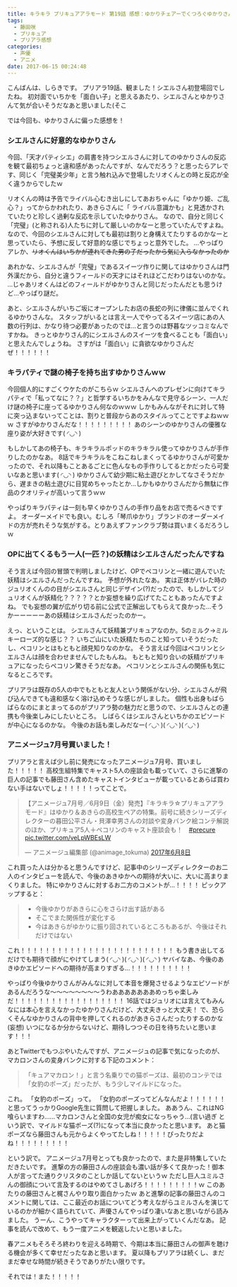 ```yaml
---
title: キラキラ プリキュアアラモード 第19話 感想：ゆかりチェアーでくつろぐゆかりさん( ◜◡◝ )
tags:
  - 藤田咲
  - プリキュア
  - プリアラ感想
categories:
  - 声優
  - アニメ
date: 2017-06-15 00:24:48
---
```


こんばんは、しらきです。
プリアラ19話、観ました！シエルさん初登場回でしたね。
初対面でいちかを「面白い子」と思えるあたり、シエルさんとゆかりさんて気が合いそうだなあと思いました(そこ
<!-- more -->
では今回も、ゆかりさんに偏った感想を！

### シエルさんに好意的なゆかりさん

今回、「天才パティシエ」の肩書を持つシエルさんに対してのゆかりさんの反応を観て最初ちょっと違和感があったんですが、なんでだろう？と思ったらアレです、同じく「完璧美少年」と言う触れ込みで登場したリオくんとの時と反応が全く違うからでしたｗ

リオくんの時は予告でライバル心むき出しにしてあおちゃんに「ゆかり姫、ご乱心？」ってからかわれたり、あきらさんに「
ライバル意識かも」と見透かされていたりと珍しく過剰な反応を示していたゆかりさん。
なので、自分と同じく「完璧」(と称される)人たちに対して厳しいのかなーと思っていたんですよね。
なので、今回のシエルさんに対しても最初は割りと身構えてたりするのかなーと思っていたら、予想に反して好意的な感じでちょっと意外でした。
…やっぱりアレか、~~リオくんはいちかが連れてきた男の子だったから気に入らなかったのか~~

あれかな、シエルさんが「完璧」であるスイーツ作りに関してはゆかりさんは門外漢だから、自分と違うフィールドの天才にはそれほどこだわりはないのかな。
…じゃあリオくんはどのフィールドがゆかりさんと同じだったんだとも思うけど…やっぱり謎だ。

あと、シエルさんがいちご坂にオープンしたお店の長蛇の列に律儀に並んでくれるゆかりさんな。
スタッフがいるとは言え一人でやってるスイーツ店にあの人数の行列は、かなり待つ必要があったのでは…と言うのは野暮なツッコミなんですかね。
きっとゆかりさん的にシエルさんのスイーツを食べることも「面白い」と思えたんでしょうね。
さすがは「面白い」に貪欲なゆかりさんだぜ！！！！！！

### キラパティで謎の椅子を持ち出すゆかりさんｗｗ

今回個人的にすごくウケたのがこちらｗ
シエルさんへのプレゼンに向けてキラパティで「私ってなに？？」と哲学するいちかをみんなで見守るシーン、一人だけ謎の椅子に座ってるゆかりさん何なのｗｗｗ
しかもみんながそれに対して特に突っ込まないってことは、割りと普段からあのスタイルってことですよねｗｗｗ
さすがゆかりさんだな！！！！！！！！！
あのシーンのゆかりさんの優雅な座り姿が大好きです( ◜◡◝ )

もしかしてあの椅子も、キラキラルポッドのキラキラル使ってゆかりさんが手作りしたのかなあ。
8話でキラキラルをこねこねしまくってるゆかりさんが可愛かったので、それ以降もことあるごとに色んなもの手作りしてるとかだったら可愛いなあと思います( ◜◡◝ )
ゆかりさんて幼少期に粘土遊びとかしてなさそうだから、遅まきの粘土遊びに目覚めちゃったとか…しかもゆかりさんだから無駄に作品のクオリティが高いって言うｗｗ

やっぱりキラパティは一刻も早くゆかりさんの手作り品をお店で売るべきですよ。
オーダーメイドでも良い。むしろ「琴爪ゆかり」ブランドのオーダーメイドの方が売れそうな気がする。とりあえずファンクラブ勢は買いまくるだろうしｗ

### OPに出てくるもう一人(一匹？)の妖精はシエルさんだったんですね

そう言えば今回の冒頭で判明しましたけど、OPでペコリンと一緒に遊んでいた妖精はシエルさんだったんですね。
予想が外れたなあ。
実は正体がバレた時のジュリオくんのの目がシエルさんと同じデザイン(?)だったので、もしかしてジュリオくんが妖精化？？？？？とか妄想を繰り広げてたこともあったんですよね。
でも妄想の翼が広がり切る前に公式で正解出してもらえて良かった…そうかーーーーーあの妖精はシエルさんだったのかー。

えっ、ということは。
シエルさんて妖精兼プリキュアなのか。5のミルク→ミルキーローズ的な感じ？？
いちご山にいた妖精たちのこと知っていそうだったし、ペコリンとはもともと顔見知りなのかな。
そう言えば今回はペコリンとシエルさんは顔を合わせませんでしたもんね。
もともと知り合いの妖精がプリキュアになったらペコリン驚きそうだなあ。
ペコリンとシエルさんの関係も気になるところです。

プリアラは既存の5人の中でもともと友人という関係がない分、シエルさんが飛び込んできても違和感なく溶け込めそうな感じがしました。
個性も出身もばらばらなのにまとまってるのがプリアラ勢の魅力だと思うので、シエルさんとの連携も今後楽しみにしたいところ。
しばらくはシエルさんといちかのエピソードが中心になるのかな。
今後のお話も楽しみだなー( ◜◡◝ )( ◜◡◝ )( ◜◡◝ )

### アニメージュ7月号買いました！

プリアラと言えば少し前に発売になったアニメージュ7月号、買いました！！！！！
高校生組特集でキャスト5人の座談会も載っていて、さらに進撃の巨人の記事でも藤田さん含めたキャストインタビューが載っているとあらば買わない手はないでしょ！！！！！ってことで。

<blockquote class="twitter-tweet" data-lang="ja"><p lang="ja" dir="ltr">【アニメージュ7月号／6月9日（金）発売】『キラキラ☆プリキュアアラモード』はゆかり＆あきらの高校生ペアの特集。前号に続きシリーズディレクターの暮田公平さん・貝澤幸男さんの対談や変身バンク絵コンテ解説のほか、プリキュア5人＋ペコリンのキャスト座談会も！　<a href="https://twitter.com/hashtag/precure?src=hash">#precure</a> <a href="https://t.co/veLpWBEsLW">pic.twitter.com/veLpWBEsLW</a></p>&mdash; アニメージュ編集部 (@animage_tokuma) <a href="https://twitter.com/animage_tokuma/status/872764630484963328">2017年6月8日</a></blockquote>
<script async src="//platform.twitter.com/widgets.js" charset="utf-8"></script>

これ買った人は分かると思うんですけど、記事中のシリーズディレクターのお二人のインタビューを読んで、今後のあきゆかへの期待が大いに、大いに高まりまくりました。
特にゆかりさんに対するお二方のコメントが…！！！！
ピックアップすると：

> + 今後ゆかりがあきらに心をさらけ出す話がある
> + そこでまた関係性が変化する
> + 今はあきらがゆかりに振り回されているところもあるが、今後はそれだけではない

これ！！！！！！！！！！！！！！！！！！！！！！！！！
もう書き出してるだけでも期待で顔がにやけてしまう( ◜◡◝ )( ◜◡◝ )( ◜◡◝ )
ヤバイなあ、今後のあきゆかエピソードへの期待が高まりすぎる…！！！！！！！！！！

やっぱり今後ゆかりさんがみんなに対して本音を爆発させるようなエピソードがあるんだろうな～～～～～～～～うわあああああああめっちゃ楽しみだ！！！！！！！！！！！！！！！！！！
16話ではジュリオには言えてもみんなには本心を言えなかったゆかりさんだけど、大丈夫きっと大丈夫！
で、恐らくそんなゆかりさんの背中を押してくれるのがあきらさんだったりするのかな(妄想)
いつになるか分からないけど、期待しつつその日を待ちたいと思います！！！

あとTwitterでもつぶやいたんですが、アニメージュの記事で気になったのが、マカロンさんの変身バンクに対する下記のコメント：

> 「キュアマカロン！」と言う名乗りでの猫ポーズは、最初のコンテでは「女豹のポーズ」だったが、もう少しマイルドになった。

これ。
「女豹のポーズ」って。
「女豹のポーズってどんなんだよ！！！！！！と思ってうっかりGoogle先生に質問して把握しました。
ああうん、これはNG喰らいますわ……マカロンさんと全国の女児が痴女になっちゃう…(言い過ぎ
という訳で、マイルドな猫ポーズ(?)になって本当に良かったと思います。
あと猫ポーズなら藤田さんも元からよくやってたしね！！！！！ぴったりだよね！！！！！！！！！

という訳で。
アニメージュ7月号とっても良かったので、また是非特集していただきたいです。
進撃の方の藤田さんの座談会も濃い話が多くて良かった！御本人が言ってた通りクリスタのことしか話してないというｗ
ただし巨人ユミルさんの御顔について言及するのはやめてさしあげろ！！！！！！！！！ｗ
このあたりの藤田さんと梶さんやり取り面白かったｗ
あと進撃の記事の藤田さんのコメントに関しては、ここ最近のお話についてどう考えながらユミルさんを演じているのかが細かく語られていて、声優さんてやっぱり凄いなあと思いながら読みました。
うーん、こうやってキャラクターって出来上がっていくんだなあ。
記事を読んで改めて、もう一度アニメを観返したいと思いました。

春アニメもそろそろ終わりを迎える時期で、今期は本当に藤田さんの御声を聴ける機会が多くて幸せだったなあと思います。
夏以降もプリアラは続くし、まだまだ幸せな時間が続きそうでありがたい限りです。

それでは！また！！！！！
